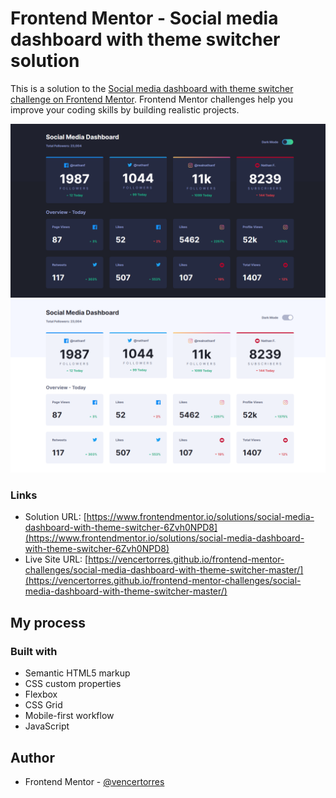 # Frontend Mentor - Social media dashboard with theme switcher solution

This is a solution to the [Social media dashboard with theme switcher challenge on Frontend Mentor](https://www.frontendmentor.io/challenges/social-media-dashboard-with-theme-switcher-6oY8ozp_H). Frontend Mentor challenges help you improve your coding skills by building realistic projects.

![](dark.png)
![](light.png)

### Links

- Solution URL: [https://www.frontendmentor.io/solutions/social-media-dashboard-with-theme-switcher-6Zvh0NPD8](https://www.frontendmentor.io/solutions/social-media-dashboard-with-theme-switcher-6Zvh0NPD8)
- Live Site URL: [https://vencertorres.github.io/frontend-mentor-challenges/social-media-dashboard-with-theme-switcher-master/](https://vencertorres.github.io/frontend-mentor-challenges/social-media-dashboard-with-theme-switcher-master/)

## My process

### Built with

- Semantic HTML5 markup
- CSS custom properties
- Flexbox
- CSS Grid
- Mobile-first workflow
- JavaScript

## Author

- Frontend Mentor - [@vencertorres](https://www.frontendmentor.io/profile/vencertorres)

